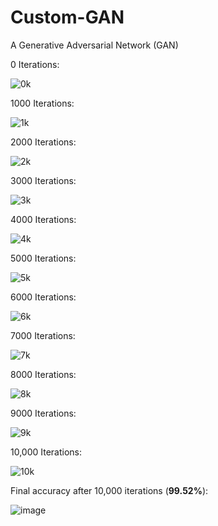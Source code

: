 # Custom-GAN
A Generative Adversarial Network (GAN)

0 Iterations:

![0k](https://github.com/babaJaan01/Custom-GAN/assets/98251668/a364cd6b-227c-4d61-b590-f3d4a58ae24c)

1000 Iterations:

![1k](https://github.com/babaJaan01/Custom-GAN/assets/98251668/8d3c989f-b765-4f0a-957e-f6524e99a382)

2000 Iterations:

![2k](https://github.com/babaJaan01/Custom-GAN/assets/98251668/71b78243-1590-4952-b70a-af022a0e7560)

3000 Iterations:

![3k](https://github.com/babaJaan01/Custom-GAN/assets/98251668/bba3b8a4-2cf9-4181-8bfe-56156e351eb6)

4000 Iterations:

![4k](https://github.com/babaJaan01/Custom-GAN/assets/98251668/fb9579be-c2ca-4b7c-bf6d-cd4ca14e2653)

5000 Iterations:

![5k](https://github.com/babaJaan01/Custom-GAN/assets/98251668/2e520848-a36b-4300-b8bd-1b87b7f81bfa)

6000 Iterations:

![6k](https://github.com/babaJaan01/Custom-GAN/assets/98251668/18f7c9c3-6977-454f-92bf-e38b666421b4)

7000 Iterations:

![7k](https://github.com/babaJaan01/Custom-GAN/assets/98251668/ed018047-c39e-4e11-9277-f983da8b9e4d)

8000 Iterations:

![8k](https://github.com/babaJaan01/Custom-GAN/assets/98251668/2ead62b4-1632-4907-86a3-ba0599ebe351)

9000 Iterations:

![9k](https://github.com/babaJaan01/Custom-GAN/assets/98251668/fb3848ef-2a4b-4e50-bbae-aee11a955702)

10,000 Iterations:

![10k](https://github.com/babaJaan01/Custom-GAN/assets/98251668/fe18dc92-b360-4de0-bb51-d47ebb16f885)

Final accuracy after 10,000 iterations (**99.52%**):

![image](https://github.com/babaJaan01/Custom-GAN/assets/98251668/ab7f5d5b-950e-45e0-84f6-7eaf79558e80)
